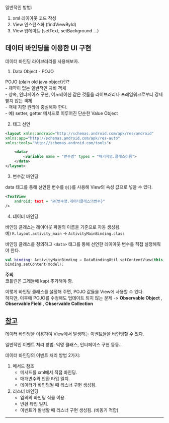 
일반적인 방법:
1. xml 레이아웃 코드 작성
2. View 인스턴스화 (findViewById)
3. View 업데이트 (setText, setBackground ...)

## 데이터 바인딩을 이용한 UI 구현

데이터 바인딩 라이브러리를 사용해보자.


1. Data Object - POJO 

POJO (plain old java object)란?   
    - 제약이 없는 일반적인 자바 객체   
    - 상속, 인터페이스 구현, 어노테이션 같은 것들을 라이브러리나 프레임워크로부터 강제받지 않는 객체   
    - 객체 지향 원리에 충실해야 한다.    
    - 예) setter, getter 메서드로 이루어진 단순한 Value Object    



2. <data> 태그 선언

```xml
<layout xmlns:android="http://schemas.android.com/apk/res/android"
xmlns:app="http://schemas.android.com/apk/res-auto"
xmlns:tools="http://schemas.android.com/tools">

    <data>
        <variable name = "변수명" types = "패키지명.클래스이름">
    </data>
</layout>
```

3. 변수값 바인딩

data 태그를 통해 선언된 변수를 `@{}`를 사용해 View의 속성 값으로 넣을 수 있다.

```xml
<TextView
    android: text = "@{변수명.데이터클래스의변수}"
/>
```

4. 데이터 바인딩

바인딩 클래스는 레이아웃 파일의 이름을 기준으로 자동 생성됨.  
예) `R.layout.activity_main` -> `ActivityMainBinding.class`

바인딩 클래스를 정의하고 `<data>` 태그를 통해 선언한 레이아웃 변수를 직접 설정해줘야 한다.

```kotlin
val binding: ActivityMainBinding = DataBindingUtil.setContentView(this, R.layout.activity_main);
binding.setContent(model);
```

**주의**  
코틀린은 그래들에 kapt 추가해야 함.



이렇게 바인딩 클래스를 설정해 주면, POJO 값들을 View에 사용할 수 있다.  
하지만, 이후에 POJO를 수정해도 업데이트 되지 않는 문제
-> **Observable Object** ,  **Observable Field** ,  **Observable Collection** 

[참고](https://brunch.co.kr/@oemilk/107)
-----

데이터 바인딩을 이용하여 View에서 발생하는 이벤트들을 바인딩할 수 있다.

일반적인 이벤트 처리 방법: 익명 클래스, 인터페이스 구현 등등..


데이터 바인딩의 이벤트 처리 방법 2가지:
1. 메서드 참조  
    - 메서드를 xml에서 직접 바인딩. 
    - 매개변수와 반환 타입 일치.
    - 데이터가 바인딩될 때 리스너 구현 생성됨.
2. 리스너 바인딩  
    - 임의의 바인딩 식을 이용. 
    - 반환 타입 일치.
    - 이벤트가 발생할 때 리스너 구현 생성됨. (비동기 적합)

-----


